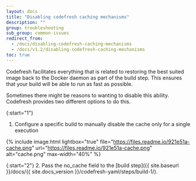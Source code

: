 ```yaml
---
layout: docs
title: "Disabling codefresh caching mechanisms"
description: ""
group: troubleshooting
sub_group: common-issues
redirect_from:
  - /docs/disabling-codefresh-caching-mechanisms
  - /docs/v1.2/disabling-codefresh-caching-mechanisms
toc: true
---
```

Codefresh facilitates everything that is related to restoring the best suited image back to the Docker daemon as part of the build step. 
This ensures that your build will be able to run as fast as possible.

Sometimes there might be reasons to wanting to disable this ability.
Codefresh provides two different options to do this.

{:start="1"}
1. Configure a specific build to manually disable the cache only for a single execution

{% include 
image.html 
lightbox="true" 
file="https://files.readme.io/921e51a-cache.png" 
url="https://files.readme.io/921e51a-cache.png"
alt="cache.png" 
max-width="40%"
%}

{:start="2"}
2. Pass the no_cache field to the [build step]({{ site.baseurl }}/docs/{{ site.docs_version }}/codefresh-yaml/steps/build-1/).
